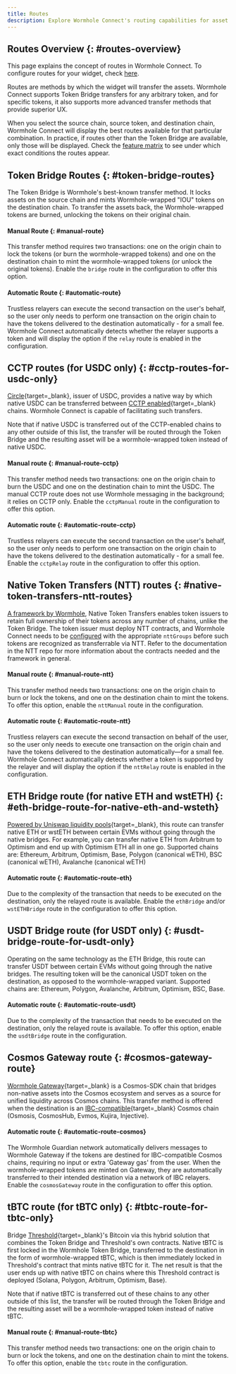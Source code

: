 ```yaml
---
title: Routes
description: Explore Wormhole Connect's routing capabilities for asset transfers, featuring Token Bridge, CCTP, NTT, and various blockchain-specific routes for optimal UX. 
---
```


## Routes Overview {: #routes-overview}

This page explains the concept of routes in Wormhole Connect. To configure routes for your widget, check [here](../connect/configuration.md).

Routes are methods by which the widget will transfer the assets. Wormhole Connect supports Token Bridge transfers for any arbitrary token, and for specific tokens, it also supports more advanced transfer methods that provide superior UX.

When you select the source chain, source token, and destination chain, Wormhole Connect will display the best routes available for that particular combination. In practice,  if routes other than the Token Bridge are available, only those will be displayed. Check the [feature matrix](./features.md) to see under which exact conditions the routes appear.

## Token Bridge Routes {: #token-bridge-routes}

The Token Bridge is Wormhole's best-known transfer method. It locks assets on the source chain and mints Wormhole-wrapped "IOU" tokens on the destination chain. To transfer the assets back, the Wormhole-wrapped tokens are burned, unlocking the tokens on their original chain.

#### Manual Route {: #manual-route}

This transfer method requires two transactions: one on the origin chain to lock the tokens (or burn the wormhole-wrapped tokens) and one on the destination chain to mint the wormhole-wrapped tokens (or unlock the original tokens). Enable the `bridge` route in the configuration to offer this option.

#### Automatic Route {: #automatic-route}

Trustless relayers can execute the second transaction on the user's behalf, so the user only needs to perform one transaction on the origin chain to have the tokens delivered to the destination automatically - for a small fee. Wormhole Connect automatically detects whether the relayer supports a token and will display the option if the `relay` route is enabled in the configuration.

## CCTP routes (for USDC only) {: #cctp-routes-for-usdc-only}
 
[Circle](https://www.circle.com/en/){target=\_blank}, issuer of USDC, provides a native way by which native USDC can be transferred between [CCTP enabled](https://www.circle.com/en/cross-chain-transfer-protocol){target=\_blank} chains. Wormhole Connect is capable of facilitating such transfers.

Note that if native USDC is transferred out of the CCTP-enabled chains to any other outside of this list, the transfer will be routed through the Token Bridge and the resulting asset will be a wormhole-wrapped token instead of native USDC.

#### Manual route {: #manual-route-cctp}
This transfer method needs two transactions: one on the origin chain to burn the USDC and one on the destination chain to mint the USDC. The manual CCTP route does not use Wormhole messaging in the background; it relies on CCTP only. Enable the `cctpManual` route in the configuration to offer this option.

#### Automatic route {: #automatic-route-cctp}
Trustless relayers can execute the second transaction on the user's behalf, so the user only needs to perform one transaction on the origin chain to have the tokens delivered to the destination automatically - for a small fee. Enable the `cctpRelay` route in the configuration to offer this option.

## Native Token Transfers (NTT) routes {: #native-token-transfers-ntt-routes}

[A framework by Wormhole](https://github.com/wormhole-foundation/example-native-token-transfers), Native Token Transfers enables token issuers to retain full ownership of their tokens across any number of chains, unlike the Token Bridge. The token issuer must deploy NTT contracts, and Wormhole Connect needs to be [configured](./configuration.md) with the appropriate `nttGroups` before such tokens are recognized as transferrable via NTT. Refer to the documentation in the NTT repo for more information about the contracts needed and the framework in general.

#### Manual route {: #manual-route-ntt}
This transfer method needs two transactions: one on the origin chain to burn or lock the tokens, and one on the destination chain to mint the tokens. To offer this option, enable the `nttManual` route in the configuration.

#### Automatic route  {: #automatic-route-ntt}
Trustless relayers can execute the second transaction on behalf of the user, so the user only needs to execute one transaction on the origin chain and have the tokens delivered to the destination automatically—for a small fee. Wormhole Connect automatically detects whether a token is supported by the relayer and will display the option if the `nttRelay` route is enabled in the configuration.

## ETH Bridge route (for native ETH and wstETH) {: #eth-bridge-route-for-native-eth-and-wsteth}

[Powered by Uniswap liquidity pools](https://github.com/wormhole-foundation/example-uniswap-liquidity-layer){target=\_blank}, this route can transfer native ETH or wstETH between certain EVMs without going through the native bridges. For example, you can transfer native ETH from Arbitrum to Optimism and end up with Optimism ETH all in one go. Supported chains are: Ethereum, Arbitrum, Optimism, Base, Polygon (canonical wETH), BSC (canonical wETH), Avalanche (canonical wETH)

#### Automatic route {: #automatic-route-eth}
Due to the complexity of the transaction that needs to be executed on the destination, only the relayed route is available. Enable the `ethBridge` and/or `wstETHBridge` route in the configuration to offer this option.

## USDT Bridge route (for USDT only) {: #usdt-bridge-route-for-usdt-only}

Operating on the same technology as the ETH Bridge, this route can transfer USDT between certain EVMs without going through the native bridges. The resulting token will be the canonical USDT token on the destination, as opposed to the wormhole-wrapped variant. Supported chains are: Ethereum, Polygon, Avalanche, Arbitrum, Optimism, BSC, Base.

#### Automatic route {: #automatic-route-usdt}

Due to the complexity of the transaction that needs to be executed on the destination, only the relayed route is available. To offer this option, enable the `usdtBridge` route in the configuration.

## Cosmos Gateway route {: #cosmos-gateway-route}

[Wormhole Gateway](https://docs.wormhole.com/wormhole/explore-wormhole/gateway){target=\_blank}  is a Cosmos-SDK chain that bridges non-native assets into the Cosmos ecosystem and serves as a source for unified liquidity across Cosmos chains. This transfer method is offered when the destination is an [IBC-compatible](https://cosmos.network/ibc/){target=\_blank}  Cosmos chain (Osmosis, CosmosHub, Evmos, Kujira, Injective).

#### Automatic route {: #automatic-route-cosmos}

The Wormhole Guardian network automatically delivers messages to Wormhole Gateway if the tokens are destined for IBC-compatible Cosmos chains, requiring no input or extra 'Gateway gas' from the user. When the wormhole-wrapped tokens are minted on Gateway, they are automatically transferred to their intended destination via a network of IBC relayers. Enable the `cosmosGateway` route in the configuration to offer this option.

## tBTC route (for tBTC only) {: #tbtc-route-for-tbtc-only}

Bridge [Threshold](https://threshold.network/){target=\_blank}'s Bitcoin via this hybrid solution that combines the Token Bridge and Threshold's own contracts. Native tBTC is first locked in the Wormhole Token Bridge, transferred to the destination in the form of wormhole-wrapped tBTC, which is then immediately locked in Threshold's contract that mints native tBTC for it. The net result is that the user ends up with native tBTC on chains where this Threshold contract is deployed (Solana, Polygon, Arbitrum, Optimism, Base).

Note that if native tBTC is transferred out of these chains to any other outside of this list, the transfer will be routed through the Token Bridge and the resulting asset will be a wormhole-wrapped token instead of native tBTC.

#### Manual route  {: #manual-route-tbtc}

This transfer method needs two transactions: one on the origin chain to burn or lock the tokens, and one on the destination chain to mint the tokens. To offer this option, enable the `tbtc` route in the configuration.